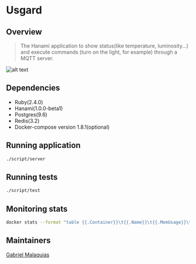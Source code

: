 # Usgard

## Overview
> The Hanami application to show status(like temperature, luminosity...) and execute commands (turn on the light, for example) through a MQTT server.

![alt text](http://gabrielmalakias.com.br/assets/images/usgard_perspective.png "Usgard")

## Dependencies
* Ruby(2.4.0)
* Hanami(1.0.0-beta1)
* Postgres(9.6)
* Redis(3.2)
* Docker-compose version 1.8.1(optional)

## Running application

``` sh
./script/server
```

## Running tests
``` sh
./script/test
```

## Monitoring stats
``` sh
docker stats --format "table {{.Container}}\t{{.Name}}\t{{.MemUsage}}\t{{.CPUPerc}}\t{{.NetIO}}\t{{.BlockIO}}"
```

## Maintainers
[Gabriel Malaquias](mailto:gabriel07malakias@gmail.com)
